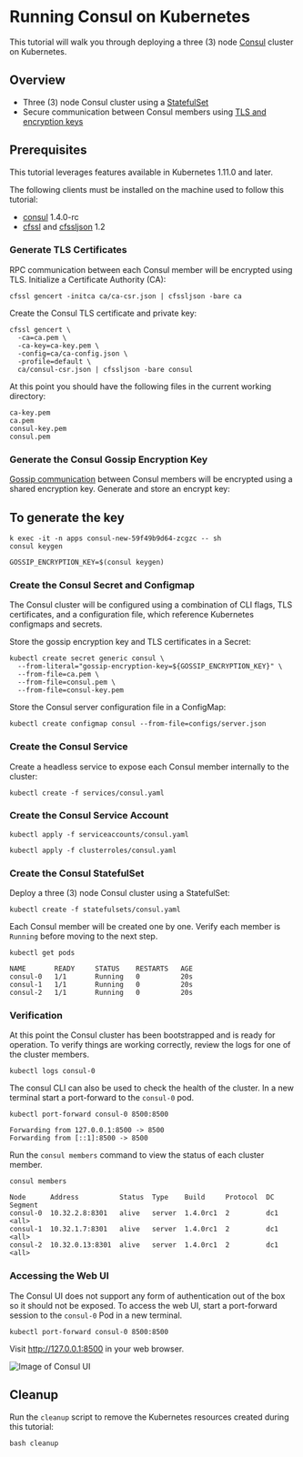 # Running Consul on Kubernetes

This tutorial will walk you through deploying a three (3) node [Consul](https://www.consul.io) cluster on Kubernetes.

## Overview

* Three (3) node Consul cluster using a [StatefulSet](http://kubernetes.io/docs/concepts/abstractions/controllers/statefulsets)
* Secure communication between Consul members using [TLS and encryption keys](https://www.consul.io/docs/agent/encryption.html)

## Prerequisites

This tutorial leverages features available in Kubernetes 1.11.0 and later.

The following clients must be installed on the machine used to follow this tutorial:

* [consul](https://www.consul.io/downloads.html) 1.4.0-rc
* [cfssl](https://pkg.cfssl.org) and [cfssljson](https://pkg.cfssl.org) 1.2


### Generate TLS Certificates

RPC communication between each Consul member will be encrypted using TLS. Initialize a Certificate Authority (CA):

```
cfssl gencert -initca ca/ca-csr.json | cfssljson -bare ca
```

Create the Consul TLS certificate and private key:

```
cfssl gencert \
  -ca=ca.pem \
  -ca-key=ca-key.pem \
  -config=ca/ca-config.json \
  -profile=default \
  ca/consul-csr.json | cfssljson -bare consul
```

At this point you should have the following files in the current working directory:

```
ca-key.pem
ca.pem
consul-key.pem
consul.pem
```

### Generate the Consul Gossip Encryption Key

[Gossip communication](https://www.consul.io/docs/internals/gossip.html) between Consul members will be encrypted using a shared encryption key. Generate and store an encrypt key:

## To generate the key
```
k exec -it -n apps consul-new-59f49b9d64-zcgzc -- sh
consul keygen
```

```
GOSSIP_ENCRYPTION_KEY=$(consul keygen)
```

### Create the Consul Secret and Configmap

The Consul cluster will be configured using a combination of CLI flags, TLS certificates, and a configuration file, which reference Kubernetes configmaps and secrets.

Store the gossip encryption key and TLS certificates in a Secret:

```
kubectl create secret generic consul \
  --from-literal="gossip-encryption-key=${GOSSIP_ENCRYPTION_KEY}" \
  --from-file=ca.pem \
  --from-file=consul.pem \
  --from-file=consul-key.pem
```

Store the Consul server configuration file in a ConfigMap:

```
kubectl create configmap consul --from-file=configs/server.json
```

### Create the Consul Service

Create a headless service to expose each Consul member internally to the cluster:

```
kubectl create -f services/consul.yaml
```

### Create the Consul Service Account

```
kubectl apply -f serviceaccounts/consul.yaml
```

```
kubectl apply -f clusterroles/consul.yaml
```

### Create the Consul StatefulSet

Deploy a three (3) node Consul cluster using a StatefulSet:

```
kubectl create -f statefulsets/consul.yaml
```

Each Consul member will be created one by one. Verify each member is `Running` before moving to the next step.

```
kubectl get pods
```
```
NAME       READY     STATUS    RESTARTS   AGE
consul-0   1/1       Running   0          20s
consul-1   1/1       Running   0          20s
consul-2   1/1       Running   0          20s
```

### Verification

At this point the Consul cluster has been bootstrapped and is ready for operation. To verify things are working correctly, review the logs for one of the cluster members.

```
kubectl logs consul-0
```

The consul CLI can also be used to check the health of the cluster. In a new terminal start a port-forward to the `consul-0` pod.

```
kubectl port-forward consul-0 8500:8500
```
```
Forwarding from 127.0.0.1:8500 -> 8500
Forwarding from [::1]:8500 -> 8500
```

Run the `consul members` command to view the status of each cluster member.

```
consul members
```
```
Node      Address          Status  Type    Build     Protocol  DC   Segment
consul-0  10.32.2.8:8301   alive   server  1.4.0rc1  2         dc1  <all>
consul-1  10.32.1.7:8301   alive   server  1.4.0rc1  2         dc1  <all>
consul-2  10.32.0.13:8301  alive   server  1.4.0rc1  2         dc1  <all>
```

### Accessing the Web UI

The Consul UI does not support any form of authentication out of the box so it should not be exposed. To access the web UI, start a port-forward session to the `consul-0` Pod in a new terminal.

```
kubectl port-forward consul-0 8500:8500
```

Visit http://127.0.0.1:8500 in your web browser.

![Image of Consul UI](images/consul-ui.png)

## Cleanup

Run the `cleanup` script to remove the Kubernetes resources created during this tutorial:

```
bash cleanup
```
